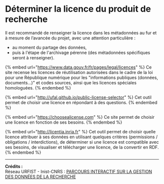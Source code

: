 # Déterminer la licence du produit de recherche

Il est recommandé de renseigner la licence dans les métadonnées au fur et à mesure de l’avancée du projet, avec une attention particulière :

* au moment du partage des données,
* puis à l'étape de l'archivage pérenne (des métadonnées spécifiques seront à renseigner).

{% embed url="https://www.data.gouv.fr/fr/pages/legal/licences" %}
Ce site recense les licences de réutilisation autorisées dans le cadre de la loi pour une République numérique pour les "informations publiques (données, documents...)" et codes sources, ainsi que les licences spéciales homologuées.
{% endembed %}

{% embed url="http://ufal.github.io/public-license-selector" %}
Cet outil permet de choisir une licence en répondant à des questions.
{% endembed %}

{% embed url="https://choosealicense.com" %}
Ce site permet de choisir une licence en fonction de ses besoins.
{% endembed %}

{% embed url="http://licentia.inria.fr" %}
Cet outil permet de choisir quelle licence attribuer à ses données en utilisant quelques critères (permissions / obligations / interdictions), de déterminer si une licence est compatible avec ses besoins, de visualiser et télécharger une licence, de la convertir en RDF.
{% endembed %}

****

**Crédits :** \
Réseau URFIST - Inist-CNRS : [PARCOURS INTERACTIF SUR LA GESTION DES DONNÉES DE LA RECHERCHE](https://doranum.fr/enjeux-benefices/parcours-interactif-sur-la-gestion-des-donnees-de-la-recherche/)
